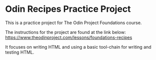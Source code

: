 
# Odin Recipes Practice Project

This is a practice project for The Odin Project Foundations course.

The instructions for the project are found at the link below:
https://www.theodinproject.com/lessons/foundations-recipes

It focuses on writing HTML and using a basic tool-chain for writing and testing HTML.